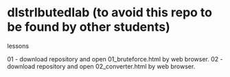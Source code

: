 # dlstrlbutedIab (to avoid this repo to be found by other students)
lessons

01 - download repository and open 01_bruteforce.html by web browser.
02 - download repository and open 02_converter.html by web browser.

